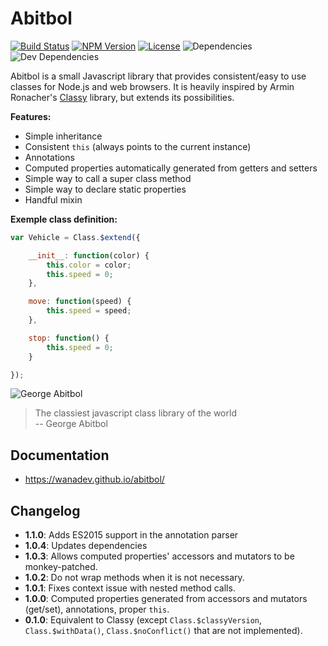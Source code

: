 # Abitbol

[![Build Status](https://travis-ci.org/wanadev/abitbol.svg?branch=master)](https://travis-ci.org/wanadev/abitbol)
[![NPM Version](http://img.shields.io/npm/v/abitbol.svg?style=flat)](https://www.npmjs.com/package/abitbol)
[![License](http://img.shields.io/npm/l/abitbol.svg?style=flat)](https://github.com/wanadev/abitbol/blob/master/LICENSE)
![Dependencies](https://img.shields.io/david/wanadev/abitbol.svg?maxAge=2592000)
![Dev Dependencies](https://img.shields.io/david/dev/wanadev/abitbol.svg?maxAge=2592000)


Abitbol is a small Javascript library that provides consistent/easy to use
classes for Node.js and web browsers. It is heavily inspired by  Armin
Ronacher's [Classy][] library, but extends its possibilities.

**Features:**

* Simple inheritance
* Consistent `this` (always points to the current instance)
* Annotations
* Computed properties automatically generated from getters and setters
* Simple way to call a super class method
* Simple way to declare static properties
* Handful mixin

**Exemple class definition:**

```javascript
var Vehicle = Class.$extend({

    __init__: function(color) {
        this.color = color;
        this.speed = 0;
    },

    move: function(speed) {
        this.speed = speed;
    },

    stop: function() {
        this.speed = 0;
    }

});
```

![George Abitbol](http://pix.toile-libre.org/upload/original/1439302256.png)

> The classiest javascript class library of the world<br />
> -- George Abitbol


## Documentation

* https://wanadev.github.io/abitbol/


## Changelog

* **1.1.0**: Adds ES2015 support in the annotation parser
* **1.0.4**: Updates dependencies
* **1.0.3**: Allows computed properties' accessors and mutators to be
  monkey-patched.
* **1.0.2**: Do not wrap methods when it is not necessary.
* **1.0.1**: Fixes context issue with nested method calls.
* **1.0.0**: Computed properties generated from accessors and mutators
  (get/set), annotations, proper `this`.
* **0.1.0**: Equivalent to Classy (except `Class.$classyVersion`,
  `Class.$withData()`, `Class.$noConflict()` that are not implemented).


[Classy]: https://github.com/mitsuhiko/classy
[dl-zip]: https://github.com/wanadev/abitbol/archive/master.zip
